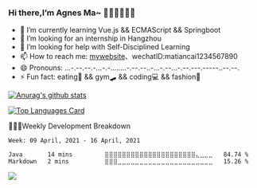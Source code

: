 ### Hi there,I’m Agnes Ma~ 🤏🏾🤩👩🏼‍💻


- 🌱 I’m currently learning Vue.js && ECMAScript && Springboot
- 👯 I’m looking for an internship in Hangzhou
- 🤔 I’m looking for help with Self-Disciplined Learning
- 📫 How to reach me: [mywebsite](https://agnesma.top/)、wechatID:matiancai1234567890
- 😄 Pronouns: \...\-\.-\-.--\.-.\..\-.-.\....\...\-\.-\-.--\.\.-\...\-.--\...\-\.-\-.--\-.--\---\..-\-.\--.
- ⚡ Fun fact: eating🥑 && gym🛹 && coding💻 && fashion👒

[![Anurag's github stats](https://github-readme-stats.vercel.app/api?username=Agnes1030&show_icons=true)](https://github.com/anuraghazra/github-readme-stats)

[![Top Languages Card](https://github-readme-stats.vercel.app/api/top-langs/?username=Agnes1030&layout=compact)](https://github.com/anuraghazra/github-readme-stats)

🧘🏼‍♀️Weekly Development Breakdown
  <!--START_SECTION:waka-->
```text
Week: 09 April, 2021 - 16 April, 2021

Java       14 mins         ⣿⣿⣿⣿⣿⣿⣿⣿⣿⣿⣿⣿⣿⣿⣿⣿⣿⣿⣿⣿⣿⣄⣀⣀⣀   84.74 % 
Markdown   2 mins          ⣿⣿⣿⣀⣀⣀⣀⣀⣀⣀⣀⣀⣀⣀⣀⣀⣀⣀⣀⣀⣀⣀⣀⣀⣀   15.26 % 
```
<!--END_SECTION:waka-->

![](http://profile-counter.glitch.me/Agnes1030/count.svg)
